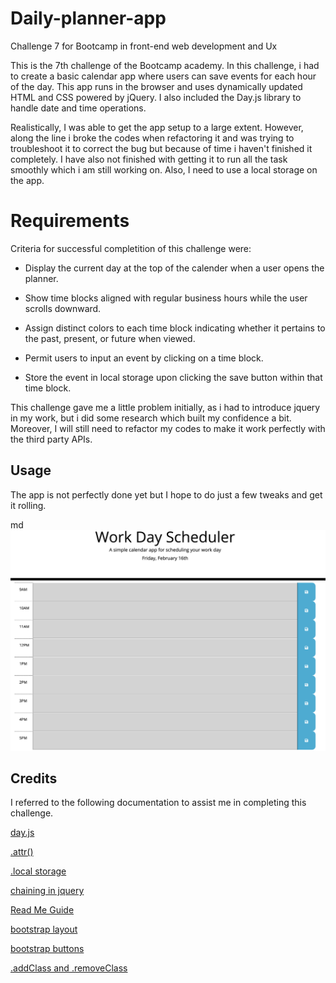 # Daily-planner-app
Challenge 7 for Bootcamp in front-end web development and Ux

This is the 7th challenge of the Bootcamp academy.
In this challenge, i had to create a basic calendar app where users can save events for each hour of the day. This app runs in the browser and uses dynamically updated HTML and CSS powered by jQuery. I also included the Day.js library to handle date and time operations. 

Realistically, I was able to get the app setup to a large extent. However, along the line i broke the codes when refactoring it and was trying to troubleshoot it to correct the bug but because of time i haven't finished it completely. I have also not finished with getting it to run all the task smoothly which i am still working on. Also, I need to use a local storage on the app.

# Requirements


Criteria for successful completition of this challenge were:

* Display the current day at the top of the calender when a user opens the planner.
 
* Show time blocks aligned with regular business hours while the user scrolls downward.
 
* Assign distinct colors to each time block indicating whether it pertains to the past, present, or future when viewed.
 
* Permit users to input an event by clicking on a time block.

* Store the event in local storage upon clicking the save button within that time block.


This challenge gave me a little problem initially, as i had to introduce jquery in my work, but i did some research which built my confidence a bit. Moreover, I will still need to refactor my codes to make it work perfectly with the third party APIs.


## Usage
The app is not perfectly done yet but I hope to do just a few tweaks and get it rolling.

md
    ![Screenshot 1](./screenshots/Screenshot%201.png)

   


## Credits

I referred to the following documentation to assist me in completing this challenge. 


[day.js](https://day.js.org/docs/en/display/format)


[.attr()](https://api.jquery.com/attr/)


[.local storage](https://developer.mozilla.org/en-US/docs/Web/API/Window/localStoragey)


[chaining in jquery](https://www.tutorialrepublic.com/jquery-tutorial/jquery-chaining.php)



[Read Me Guide](https://coding-boot-camp.github.io/full-stack/github/professional-readme-guide)

[bootstrap layout](https://getbootstrap.com/docs/5.3/layout/columns/#horizontal-alignment)

[bootstrap buttons](https://getbootstrap.com/docs/5.3/components/buttons/)

[.addClass and .removeClass](https://www.tutorialrepublic.com/jquery-tutorial/jquery-add-and-remove-css-classes.php)



